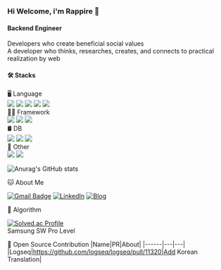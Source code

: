 ### Hi Welcome, i'm Rappire 👋

#### Backend Engineer
Developers who create beneficial social values   
A developer who thinks, researches, creates, and connects to practical realization by web   


#### 🛠️ Stacks

🖥️ Language  
<img src="https://img.shields.io/badge/Java-007396?style=flat-square&logo=Java&logoColor=white"/> 
<img src="https://img.shields.io/badge/Python-3766AB?style=flat-square&logo=Python&logoColor=white"/> 
<img src="https://img.shields.io/badge/JavaScript-F7DF1E?style=flat-square&logo=JavaScript&logoColor=white"/> 
<img src="https://img.shields.io/badge/Go-00ADD8?style=flat-square&logo=Go&logoColor=white"/> 
<img src="https://img.shields.io/badge/C++-00599C?style=flat-square&logo=C++&logoColor=white"/>     
💪🏼 Framework   
<img src="https://img.shields.io/badge/Spring Boot-6DB33F?style=flat-square&logo=Spring Boot&logoColor=white"/> 
<img src="https://img.shields.io/badge/FastAPI-009688?style=flat-square&logo=fastapi&logoColor=white"/> 
<img src="https://img.shields.io/badge/Vue.js-4FC08D?style=flat-square&logo=Vue.js&logoColor=white"/>   
🛢 DB   
<img src="https://img.shields.io/badge/Postgresql-4169E1?style=flat-square&logo=postgresql&logoColor=white"/>
<img src="https://img.shields.io/badge/Mysql-4479A1?style=flat-square&logo=mysql&logoColor=white"/>
<img src="https://img.shields.io/badge/Redis-FF4438?style=flat-square&logo=redis&logoColor=white"/>   
🚀 Other    
<img src="https://img.shields.io/badge/Github Actions-2088FF?style=flat-square&logo=githubactions&logoColor=white"/>
<img src="https://img.shields.io/badge/Docker-2496ED?style=flat-square&logo=docker&logoColor=white"/>

![Anurag's GitHub stats](https://github-readme-stats.vercel.app/api?username=rappire&show_icons=true&theme=radical)

🐱 About Me

[![Gmail Badge](https://img.shields.io/badge/Gmail-d14836?style=flat-square&logo=Gmail&logoColor=white)](mailto:rappire@gmail.com)
[![LinkedIn](https://img.shields.io/badge/LinkedIn-0A66C2?style=flat-square&logo=linkedin&logoColor=white)](https://www.linkedin.com/in/kyumin-lee-365142288/)
[![Blog](https://img.shields.io/badge/Blog-222222?style=flat-square&logo=linkedin&logoColor=white)](https://rappire.github.io/)

🏅 Algorithm

[![Solved.ac Profile](http://mazassumnida.wtf/api/v2/generate_badge?boj=rappire)](https://solved.ac/rappire/)  
Samsung SW Pro Level

🤝 Open Source Contribution
|Name|PR|About|
|------|---|---|
|Logseq|https://github.com/logseq/logseq/pull/11320|Add Korean Translation|


